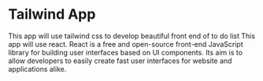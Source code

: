 # Tailwind App

This app will use tailwind css to develop beautiful front end of to do list
This app will use react.
React is a free and open-source front-end JavaScript library for building user interfaces based on UI components.
Its aim is to allow developers to easily create fast user interfaces for website and applications alike.
